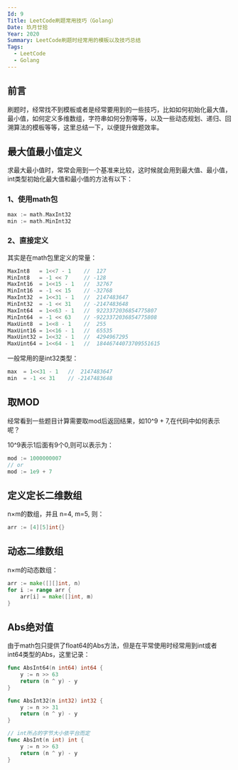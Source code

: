```yaml
--- 
Id: 9
Title: LeetCode刷题常用技巧（Golang）
Date: 玖月廿拾
Year: 2020
Summary: LeetCode刷题时经常用的模板以及技巧总结
Tags:
  - LeetCode
  - Golang
--- 
```


前言
-----
刷题时，经常找不到模板或者是经常要用到的一些技巧，比如如何初始化最大值，最小值，如何定义多维数组，字符串如何分割等等，以及一些动态规划、递归、回溯算法的模板等等，这里总结一下，以便提升做题效率。

## 最大值最小值定义

求最大最小值时，常常会用到一个基准来比较，这时候就会用到最大值、最小值，int类型初始化最大值和最小值的方法有以下：

### 1、使用math包
```go
max := math.MaxInt32
min := math.MinInt32
```

### 2、直接定义
其实是在math包里定义的常量：
```go
MaxInt8   = 1<<7 - 1    //  127
MinInt8   = -1 << 7     // -128
MaxInt16  = 1<<15 - 1   //  32767
MinInt16  = -1 << 15    // -32768
MaxInt32  = 1<<31 - 1   //  2147483647
MinInt32  = -1 << 31    // -2147483648
MaxInt64  = 1<<63 - 1   //  9223372036854775807
MinInt64  = -1 << 63    // -9223372036854775808
MaxUint8  = 1<<8 - 1    //  255
MaxUint16 = 1<<16 - 1   //  65535
MaxUint32 = 1<<32 - 1   //  4294967295
MaxUint64 = 1<<64 - 1   //  18446744073709551615
```

一般常用的是int32类型：
```go
max  = 1<<31 - 1   //  2147483647
min  = -1 << 31    // -2147483648
```


## 取MOD

经常看到一些题目计算需要取mod后返回结果，如10^9 + 7,在代码中如何表示呢？

10^9表示1后面有9个0,则可以表示为：
```go
mod := 1000000007
// or
mod := 1e9 + 7
```

## 定义定长二维数组

n×m的数组，并且 n=4, m=5, 则：
```go
arr := [4][5]int{}
```

## 动态二维数组

n×m的动态数组：
```go
arr := make([][]int, n)
for i := range arr {
    arr[i] = make([]int, m)
}
```

## Abs绝对值

由于math包只提供了float64的Abs方法，但是在平常使用时经常用到int或者int64类型的Abs，这里记录：

```go
func AbsInt64(n int64) int64 {
	y := n >> 63
	return (n ^ y) - y
}

func AbsInt32(n int32) int32 {
	y := n >> 31
	return (n ^ y) - y
}

// int所占的字节大小依平台而定
func AbsInt(n int) int {
	y := n >> 63
	return (n ^ y) - y
}
```